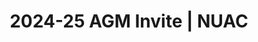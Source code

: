 ---
layout: news
category: news
title: 2024-25 AGM Invite | NUAC
keywords: NUAC, Norwich Union Angling Club, fishing club, news, agm invite
news-date: 2 May 2025
menu-order: 20250502
og-url: news/2025-agm-invite.html
og-type: website
og-title: AGM Invite
og-desc: Annual General Meeting, Tuesday 27th May 2025 at The Worlds End, Mulbarton
og-img: news-fb-img.jpg
sections:
  - btn-title: 
    btn-hash: 
    paragraphs:
      - col-pos:
        col:
        hdr: Annual General Meeting
      - col-pos:
        col:
        hdr: Tuesday 27th May
        hdr-lvl: x
        sentences:
          - txt: Meeting starts at **7.30pm** at [The Worlds End](https://theworldsendpub.co.uk) Public House, Mulbarton, NR14 8JT.
      - col-pos:
        col:
        hdr: Agenda
        hdr-lvl: x
        list: ol
        sentences:
          - txt: Adoption of previous [minutes](../assets/docs/2023-AGM-Minutes.pdf)
          - txt: Review of 2024-25
          - txt: 2024-25 Accounts
          - txt: Changes to the [constitution](../info/constitution.html) - applicable if any changes received before Wed 14 May
          - txt: Election of officers
          - txt: Election of committee
          - txt: Any Other Business
      - col-pos:
        col:
        hdr: 
        sentences:
          - txt: The deadline for Proposing changes to The Constitution and Nominations for Officers or Committee Members is no later than **midnight Tuesday 13th May**.
          - txt: Nominators & Proposers must be in attendance on the evening.
          - txt: In the interest of helping to ensure we keep to time, advance notification of Any Other Business you wish to raise would be much appreciated. Of course, you will still be able to raise AOB on the night.
          - txt: Nominations for the Mike Hoyland and Simon Clay [awards](../info/awards.html) are still welcome. 
          - txt: <u>Mike Hoyland Award</u><br>This will be awarded for The Most Unexpected Carp Capture in a season.  Nominees must have been fishing for another species or general fishing.
          - txt: Nominations received - None as yet.
          - txt: <u>Simon Clay Award</u><br>This Award is for the best Broads catch or the best non-carp specimen from a NUAC water.
          - txt: Nominations received - None as yet.
          - txt: Please send your award nominations to the [Secretary](mailto:secretary@nuac.org.uk) before midnight Friday 23rd May.
          - txt: To confirm your attendance, please email the [Secretary](mailto:secretary@nuac.org.uk).
          - txt: Many thanks, <br>Jon
          - txt: Jon Weyer, <br>Chairman<br>[chairman@nuac.org.uk](mailto:chairman@nuac.org.uk)
---
